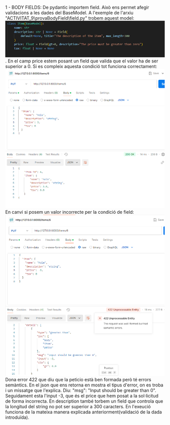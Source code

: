 1 - BODY FIELDS:
    De pydantic importem field.
    Això ens permet afegir validacions a les dades del BaseModel.
    A l'exemple de l'arxiu "ACTIVITAT_9\provaBodyField\field.py" trobem aquest model:
        ![alt text](/ACTIVITAT_9/provaBodyField/image.png). 
        En el camp price estem posant un field que valida que el valor ha de ser superior a 0.
    Si es compleix aquesta condició tot funciona  correctament:
        ![alt text](/ACTIVITAT_9/provaBodyField/ok.png)
    En canvi si posem un valor incorrecte per la condició de field:
        ![alt text](/ACTIVITAT_9/provaBodyField/notOk.png)
        Dona error 422 que diu que la peticio està ben formada però té errors semàntics. En el json que ens retorna en mostra el tipus d'error, on es troba i un missatge que l'explica. Diu: "msg": "Input should be greater than 0". Seguidament esta l'input -3, que és el price que hem posat a la sol·licitud de forma incorrecta.
    En description també torbem un field que controla que la longitud del string no pot ser superior a 300 caracters. En l'exeució funciona de la mateixa manera explicada anteriorment(validació de la dada introduïda).